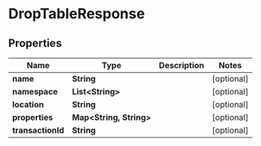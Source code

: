 

# DropTableResponse


## Properties

| Name | Type | Description | Notes |
|------------ | ------------- | ------------- | -------------|
|**name** | **String** |  |  [optional] |
|**namespace** | **List&lt;String&gt;** |  |  [optional] |
|**location** | **String** |  |  [optional] |
|**properties** | **Map&lt;String, String&gt;** |  |  [optional] |
|**transactionId** | **String** |  |  [optional] |



